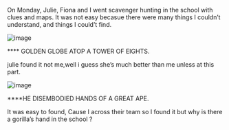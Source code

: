 On Monday, Julie, Fiona and I went scavenger hunting in the school with clues and maps. It was not easy becasue there were many things I couldn’t understand, and things I could’t find.

![image](https://github.com/user-attachments/assets/8c8a52cb-bddf-4e5d-8ac9-4a1c3741001a)

**** GOLDEN GLOBE ATOP A TOWER OF EIGHTS.

julie found it not me,well i guess she’s much better than me unless at this part.

![image](https://github.com/user-attachments/assets/e78e19d4-4ed9-4811-bbe8-e5c9cdfc558a)

****HE DISEMBODIED HANDS OF A GREAT APE.

It was easy to found, Cause I across their team so I found it but why is there a gorilla’s hand in the school ?